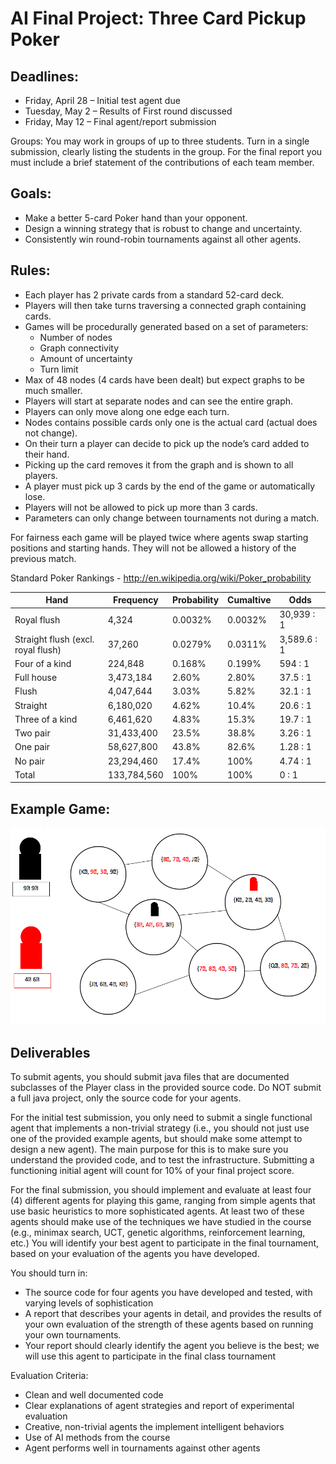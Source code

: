 # AI Final Project: Three Card Pickup Poker

## Deadlines:
   - Friday, April 28 – Initial test agent due
   - Tuesday, May 2 – Results of First round discussed
   - Friday, May 12 – Final agent/report submission

Groups: You may work in groups of up to three students.  Turn in a single submission, clearly listing the students in the group.  For the final report you must include a brief statement of the contributions of each team member.  

## Goals:
   - Make a better 5-card Poker hand than your opponent.
   - Design a winning strategy that is robust to change and uncertainty.
   - Consistently win round-robin tournaments against all other agents.

## Rules:
   - Each player has 2 private cards from a standard 52-card deck.
   - Players will then take turns traversing a connected graph containing cards.
   - Games will be procedurally generated based on a set of parameters:
        - Number of nodes
        - Graph connectivity
        - Amount of uncertainty
        - Turn limit
   - Max of 48 nodes (4 cards have been dealt) but expect graphs to be much smaller.
   - Players will start at separate nodes and can see the entire graph.
   - Players can only move along one edge each turn.
   - Nodes contains possible cards only one is the actual card (actual does not change).
   - On their turn a player can decide to pick up the node’s card added to their hand.
   - Picking up the card removes it from the graph and is shown to all players.
   - A player must pick up 3 cards by the end of the game or automatically lose.
   - Players will not be allowed to pick up more than 3 cards.
   - Parameters can only change between tournaments not during a match.

For fairness each game will be played twice where agents swap starting positions and starting hands. They will not be allowed a history of the previous match.

Standard Poker Rankings - http://en.wikipedia.org/wiki/Poker_probability

Hand | Frequency | Probability | Cumaltive | Odds
---- | --------- | ----------  | --------- | ----
Royal flush | 4,324 | 0.0032% | 0.0032% | 30,939 : 1
Straight flush (excl. royal flush) | 37,260 | 0.0279% | 0.0311% | 3,589.6 : 1
Four of a kind | 224,848 | 0.168% | 0.199% | 594 : 1
Full house | 3,473,184 | 2.60% | 2.80% | 37.5 : 1
Flush | 4,047,644 | 3.03% | 5.82% | 32.1 : 1
Straight | 6,180,020 | 4.62% | 10.4% | 20.6 : 1
Three of a kind | 6,461,620 | 4.83% | 15.3% | 19.7 : 1
Two pair | 31,433,400 | 23.5% | 38.8% | 3.26 : 1
One pair | 58,627,800 | 43.8%| 82.6% | 1.28 : 1
No pair | 23,294,460 | 17.4% | 100% | 4.74 : 1
Total | 133,784,560 | 100% | 100% |0 : 1

## Example Game:

![alt tag](Screenshots/example_of_game.png "Home") 

## Deliverables

To submit agents, you should submit java files that are documented subclasses of the Player class in the provided source code. Do NOT submit a full java project, only the source code for your agents.

For the initial test submission, you only need to submit a single functional agent that implements a non-trivial strategy (i.e., you should not just use one of the provided example agents, but should make some attempt to design a new agent).  The main purpose for this is to make sure you understand the provided code, and to test the infrastructure. Submitting a functioning initial agent will count for 10% of your final project score.  

For the final submission, you should implement and evaluate at least four (4) different agents for playing this game, ranging from simple agents that use basic heuristics to more sophisticated agents.  At least two of these agents should make use of the techniques we have studied in the course (e.g., minimax search, UCT, genetic algorithms, reinforcement learning, etc.) You will identify your best agent to participate in the final tournament, based on your evaluation of the agents you have developed. 

You should turn in:
   - The source code for four agents you have developed and tested, with varying levels of sophistication 
   - A report that describes your agents in detail, and provides the results of your own evaluation of the strength of these agents based on running your own tournaments. 
   - Your report should clearly identify the agent you believe is the best; we will use this agent to participate in the final class tournament 

Evaluation Criteria:
   - Clean and well documented code
   - Clear explanations of agent strategies and report of experimental evaluation
   - Creative, non-trivial agents the implement intelligent behaviors
   - Use of AI methods from the course
   - Agent performs well in tournaments against other agents
